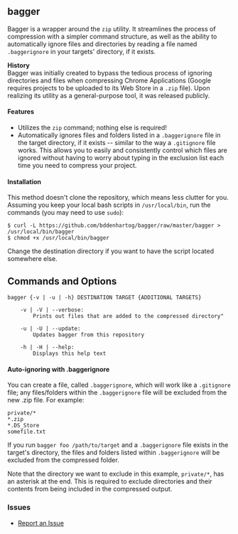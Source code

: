 ## bagger

Bagger is a wrapper around the `zip` utility. It streamlines the process of compression with a simpler command structure, as well as the ability to automatically ignore files and directories by reading a file named `.baggerignore` in your targets' directory, if it exists.

**History**  
Bagger was initially created to bypass the tedious process of ignoring directories and files when compressing Chrome Applications (Google requires projects to be uploaded to its Web Store in a `.zip` file). Upon realizing its utility as a general-purpose tool, it was released publicly.

#### Features
- Utilizes the `zip` command; nothing else is required!
- Automatically ignores files and folders listed in a `.baggerignore` file in the target directory, if it exists -- similar to the way a `.gitignore` file works. This allows you to easily and consistently control which files are ignored without having to worry about typing in the exclusion list each time you need to compress your project.


#### Installation
This method doesn't clone the repository, which means less clutter for you. Assuming you keep your local bash scripts in `/usr/local/bin`, run the commands (you may need to use `sudo`):

    $ curl -L https://github.com/bddenhartog/bagger/raw/master/bagger > /usr/local/bin/bagger
    $ chmod +x /usr/local/bin/bagger

Change the destination directory if you want to have the script located somewhere else.

## Commands and Options
```
bagger {-v | -u | -h} DESTINATION TARGET {ADDITIONAL TARGETS}

    -v | -V | --verbose:
        Prints out files that are added to the compressed directory"

    -u | -U | --update:
        Updates bagger from this repository

    -h | -H | --help:
        Displays this help text
```

#### Auto-ignoring with .baggerignore
You can create a file, called `.baggerignore`, which will work like a `.gitignore` file; any files/folders within the `.baggerignore` file will be excluded from the new .zip file. For example:

    private/*
    *.zip
    *.DS_Store
    somefile.txt

If you run `bagger foo /path/to/target` and a `.baggerignore` file exists in the target's directory, the files and folders listed within `.baggerignore` will be excluded from the compressed folder.

Note that the directory we want to exclude in this example, `private/*`, has an asterisk at the end. This is required to exclude directories and their contents from being included in the compressed output.

### Issues
- [Report an Issue](https://github.com/bddenhartog/bagger/issues)

